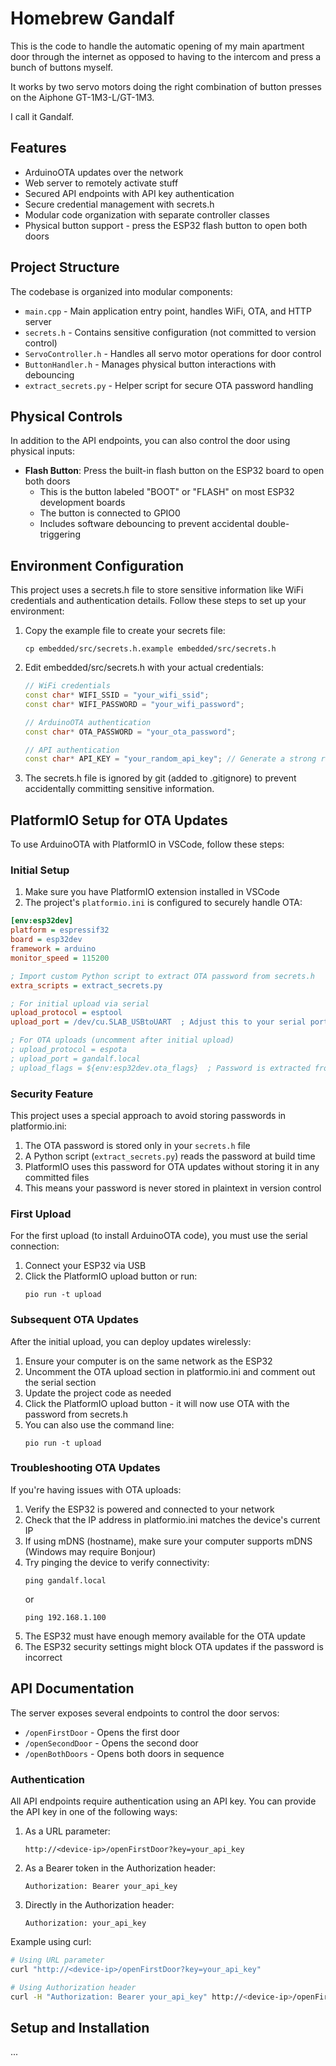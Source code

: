 # Homebrew Gandalf
This is the code to handle the automatic opening of my main apartment door through the internet as opposed to having to the intercom and press a bunch of buttons myself.

It works by two servo motors doing the right combination of button presses on the Aiphone GT-1M3-L/GT-1M3.

I call it Gandalf.

## Features
- ArduinoOTA updates over the network
- Web server to remotely activate stuff
- Secured API endpoints with API key authentication
- Secure credential management with secrets.h
- Modular code organization with separate controller classes
- Physical button support - press the ESP32 flash button to open both doors

## Project Structure

The codebase is organized into modular components:

- `main.cpp` - Main application entry point, handles WiFi, OTA, and HTTP server
- `secrets.h` - Contains sensitive configuration (not committed to version control)
- `ServoController.h` - Handles all servo motor operations for door control
- `ButtonHandler.h` - Manages physical button interactions with debouncing
- `extract_secrets.py` - Helper script for secure OTA password handling

## Physical Controls

In addition to the API endpoints, you can also control the door using physical inputs:

- **Flash Button**: Press the built-in flash button on the ESP32 board to open both doors
  - This is the button labeled "BOOT" or "FLASH" on most ESP32 development boards
  - The button is connected to GPIO0
  - Includes software debouncing to prevent accidental double-triggering

## Environment Configuration

This project uses a secrets.h file to store sensitive information like WiFi credentials and authentication details. Follow these steps to set up your environment:

1. Copy the example file to create your secrets file:
   ```
   cp embedded/src/secrets.h.example embedded/src/secrets.h
   ```

2. Edit embedded/src/secrets.h with your actual credentials:
   ```cpp
   // WiFi credentials
   const char* WIFI_SSID = "your_wifi_ssid";
   const char* WIFI_PASSWORD = "your_wifi_password";
   
   // ArduinoOTA authentication
   const char* OTA_PASSWORD = "your_ota_password";
   
   // API authentication
   const char* API_KEY = "your_random_api_key"; // Generate a strong random string
   ```

3. The secrets.h file is ignored by git (added to .gitignore) to prevent accidentally committing sensitive information.

## PlatformIO Setup for OTA Updates

To use ArduinoOTA with PlatformIO in VSCode, follow these steps:

### Initial Setup

1. Make sure you have PlatformIO extension installed in VSCode
2. The project's `platformio.ini` is configured to securely handle OTA:

```ini
[env:esp32dev]
platform = espressif32
board = esp32dev
framework = arduino
monitor_speed = 115200

; Import custom Python script to extract OTA password from secrets.h
extra_scripts = extract_secrets.py

; For initial upload via serial
upload_protocol = esptool
upload_port = /dev/cu.SLAB_USBtoUART  ; Adjust this to your serial port

; For OTA uploads (uncomment after initial upload)
; upload_protocol = espota
; upload_port = gandalf.local
; upload_flags = ${env:esp32dev.ota_flags}  ; Password is extracted from secrets.h
```

### Security Feature

This project uses a special approach to avoid storing passwords in platformio.ini:

1. The OTA password is stored only in your `secrets.h` file
2. A Python script (`extract_secrets.py`) reads the password at build time
3. PlatformIO uses this password for OTA updates without storing it in any committed files
4. This means your password is never stored in plaintext in version control

### First Upload

For the first upload (to install ArduinoOTA code), you must use the serial connection:

1. Connect your ESP32 via USB
2. Click the PlatformIO upload button or run:
   ```
   pio run -t upload
   ```

### Subsequent OTA Updates

After the initial upload, you can deploy updates wirelessly:

1. Ensure your computer is on the same network as the ESP32
2. Uncomment the OTA upload section in platformio.ini and comment out the serial section
3. Update the project code as needed
4. Click the PlatformIO upload button - it will now use OTA with the password from secrets.h
5. You can also use the command line:
   ```
   pio run -t upload
   ```

### Troubleshooting OTA Updates

If you're having issues with OTA uploads:

1. Verify the ESP32 is powered and connected to your network
2. Check that the IP address in platformio.ini matches the device's current IP
3. If using mDNS (hostname), make sure your computer supports mDNS (Windows may require Bonjour)
4. Try pinging the device to verify connectivity:
   ```
   ping gandalf.local
   ```
   or
   ```
   ping 192.168.1.100
   ```
5. The ESP32 must have enough memory available for the OTA update
6. The ESP32 security settings might block OTA updates if the password is incorrect

## API Documentation

The server exposes several endpoints to control the door servos:

- `/openFirstDoor` - Opens the first door
- `/openSecondDoor` - Opens the second door
- `/openBothDoors` - Opens both doors in sequence

### Authentication

All API endpoints require authentication using an API key. You can provide the API key in one of the following ways:

1. As a URL parameter:
   ```
   http://<device-ip>/openFirstDoor?key=your_api_key
   ```

2. As a Bearer token in the Authorization header:
   ```
   Authorization: Bearer your_api_key
   ```

3. Directly in the Authorization header:
   ```
   Authorization: your_api_key
   ```

Example using curl:
```bash
# Using URL parameter
curl "http://<device-ip>/openFirstDoor?key=your_api_key"

# Using Authorization header
curl -H "Authorization: Bearer your_api_key" http://<device-ip>/openFirstDoor
```

## Setup and Installation

... 